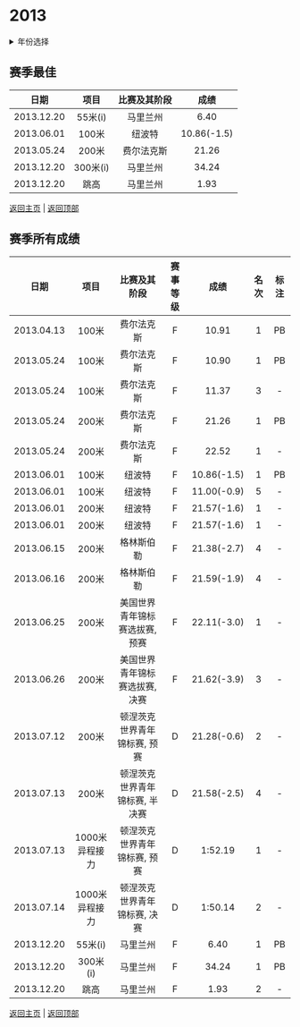 # 2013

<details>
<summary>年份选择</summary>

- [2024](./2024.md)

- [2023](./2023.md)

- [2022](/2022.md)

- [2021](./2021.md)

- [2020](2020.md)

- [2019](./2019.md)

- [2018](./2018.md)

- [2017](./2017.md)

- [2016](./2016.md)

- [2015](./2015.md)

- [2014](./2014.md)

- [2013](./2013.md)

- [2012](./2012.md)

</details>

## 赛季最佳

|    日期    |   项目   | 比赛及其阶段 |    成绩     |
| :--------: | :------: | :----------: | :---------: |
| 2013.12.20 | 55米(i)  |   马里兰州   |    6.40     |
| 2013.06.01 |  100米   |    纽波特    | 10.86(-1.5) |
| 2013.05.24 |  200米   |  费尔法克斯  |    21.26    |
| 2013.12.20 | 300米(i) |   马里兰州   |    34.24    |
| 2013.12.20 |   跳高   |   马里兰州   |    1.93     |

[返回主页](../Profile.md) | [返回顶部](#2013)

## 赛季所有成绩

|    日期    |      项目      |          比赛及其阶段          | 赛事等级 |    成绩     | 名次 | 标注 |
| :--------: | :------------: | :----------------------------: | :------: | :---------: | :--: | :--: |
| 2013.04.13 |     100米      |           费尔法克斯           |    F     |    10.91    |  1   |  PB  |
| 2013.05.24 |     100米      |           费尔法克斯           |    F     |    10.90    |  1   |  PB  |
| 2013.05.24 |     100米      |           费尔法克斯           |    F     |    11.37    |  3   |  -   |
| 2013.05.24 |     200米      |           费尔法克斯           |    F     |    21.26    |  1   |  PB  |
| 2013.05.24 |     200米      |           费尔法克斯           |    F     |    22.52    |  1   |  -   |
| 2013.06.01 |     100米      |             纽波特             |    F     | 10.86(-1.5) |  1   |  PB  |
| 2013.06.01 |     100米      |             纽波特             |    F     | 11.00(-0.9) |  5   |  -   |
| 2013.06.01 |     200米      |             纽波特             |    F     | 21.57(-1.6) |  1   |  -   |
| 2013.06.01 |     200米      |             纽波特             |    F     | 21.57(-1.6) |  1   |  -   |
| 2013.06.15 |     200米      |           格林斯伯勒           |    F     | 21.38(-2.7) |  4   |  -   |
| 2013.06.16 |     200米      |           格林斯伯勒           |    F     | 21.59(-1.9) |  4   |  -   |
| 2013.06.25 |     200米      | 美国世界青年锦标赛选拔赛, 预赛 |    F     | 22.11(-3.0) |  1   |  -   |
| 2013.06.26 |     200米      | 美国世界青年锦标赛选拔赛, 决赛 |    F     | 21.62(-3.9) |  3   |  -   |
| 2013.07.12 |     200米      |  顿涅茨克世界青年锦标赛, 预赛  |    D     | 21.28(-0.6) |  2   |  -   |
| 2013.07.13 |     200米      | 顿涅茨克世界青年锦标赛, 半决赛 |    D     | 21.58(-2.5) |  4   |  -   |
| 2013.07.13 | 1000米异程接力 |  顿涅茨克世界青年锦标赛, 预赛  |    D     |   1:52.19   |  1   |  -   |
| 2013.07.14 | 1000米异程接力 |  顿涅茨克世界青年锦标赛, 决赛  |    D     |   1:50.14   |  2   |  -   |
| 2013.12.20 |    55米(i)     |            马里兰州            |    F     |    6.40     |  1   |  PB  |
| 2013.12.20 |    300米(i)    |            马里兰州            |    F     |    34.24    |  1   |  PB  |
| 2013.12.20 |      跳高      |            马里兰州            |    F     |    1.93     |  2   |  -   |

[返回主页](../Profile.md) | [返回顶部](#2013)